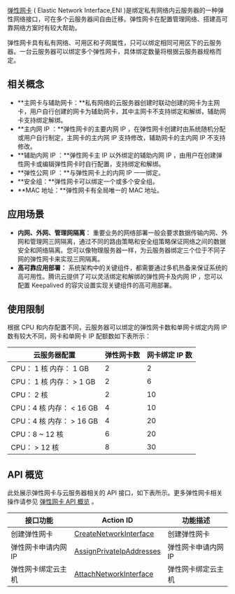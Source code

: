 [弹性网卡](https://cloud.tencent.com/product/eni) ( Elastic Network Interface,ENI )是绑定私有网络内云服务器的一种弹性网络接口，可在多个云服务器间自由迁移。弹性网卡在配置管理网络、搭建高可靠网络方案时有较大帮助。

弹性网卡具有私有网络、可用区和子网属性，只可以绑定相同可用区下的云服务器。一台云服务器可以绑定多个弹性网卡，具体绑定数量将根据云服务器规格而定。

## 相关概念

 - **主网卡与辅助网卡：**私有网络的云服务器创建时联动创建的网卡为主网卡，用户自行创建的网卡为辅助网卡，其中主网卡不支持绑定和解绑，辅助网卡支持绑定解绑。
 - **主内网 IP ：**弹性网卡的主要内网 IP ，在弹性网卡创建时由系统随机分配或用户自行制定，主网卡的主内网 IP 支持修改，辅助网卡的主内网 IP 不支持修改。
 - **辅助内网 IP ：**弹性网卡主 IP 以外绑定的辅助内网 IP ，由用户在创建弹性网卡或编辑弹性网卡时自行配置，支持绑定和解绑。
 - **弹性公网 IP ：**与弹性网卡上的内网 IP 一一绑定。
 - **安全组：**弹性网卡可以绑定一个或多个安全组。
 - **MAC 地址：**弹性网卡有全局唯一的 MAC 地址。

## 应用场景
- **内网、外网、管理网隔离**：
重要业务的网络部署一般会要求数据传输内网、外网和管理网三网隔离，通过不同的路由策略和安全组策略保证网络之间的数据安全和网络隔离。您可以像物理服务器一样，为云服务器绑定三个位于不同子网的弹性网卡来实现三网隔离。
- **高可靠应用部署：**
系统架构中的关键组件，都需要通过多机热备来保证系统的高可用性。腾讯云提供了可以灵活绑定和解绑的弹性网卡及内网 IP ，您可以配置 Keepalived 的容灾设置实现关键组件的高可用部署。

## 使用限制

根据 CPU 和内存配置不同，云服务器可以绑定的弹性网卡数和单网卡绑定内网 IP 数有较大不同，网卡和单网卡 IP 配额数如下表所示：

| 云服务器配置               | 弹性网卡数 | 网卡绑定 IP 数 |
| ------------------- | :---- | :------ |
| CPU： 1 核   内存： 1 GB    | 2     | 2       |
| CPU： 1 核   内存： > 1 GB   | 2     | 6       |
| CPU： 2 核             | 2     | 10      |
| CPU：4 核   内存： < 16 GB | 4     | 10      |
| CPU：4 核   内存： > 16 GB | 4     | 20      |
| CPU：8 ~ 12 核          | 6     | 20      |
| CPU： > 12 核           | 8     | 30      |


## API 概览
此处展示弹性网卡与云服务器相关的 API 接口，如下表所示。更多弹性网卡相关操作请参见 [弹性网卡 API 概览](/doc/product/215/6513#api.E6.A6.82.E8.A7.8819) 。

| 接口功能 | Action ID |  功能描述 |
|---------|---------|---------|
| 创建弹性网卡 | [CreateNetworkInterface](/doc/api/245/4811) |  创建弹性网卡 |
| 弹性网卡申请内网 IP  | [AssignPrivateIpAddresses](/doc/api/245/4817) | 弹性网卡申请内网 IP |
| 弹性网卡绑定云主机 | [AttachNetworkInterface](/doc/api/245/4820) | 弹性网卡绑定云主机 |
